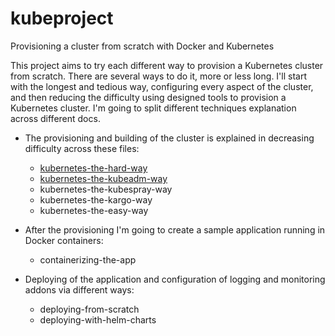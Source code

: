 # kubeproject
Provisioning a cluster from scratch with Docker and Kubernetes

This project aims to try each different way to provision a Kubernetes cluster from scratch. There are several ways to do it, more or less long. I'll start with the longest and tedious way, configuring every aspect of the cluster, and then reducing the difficulty using designed tools to provision a Kubernetes cluster.
I'm going to split different techniques explanation across different docs. 
- The provisioning and building of the cluster is explained in decreasing difficulty across these files:
	- [kubernetes-the-hard-way](https://github.com/xn3cr0nx/kubeproject/blob/master/docs/kubernetes-the-hard-way.md)
	- [kubernetes-the-kubeadm-way](https://github.com/xn3cr0nx/kubeproject/blob/master/docs/kubernetes-the-kubeadm-way.md)
	- kubernetes-the-kubespray-way
	- kubernetes-the-kargo-way
	- kubernetes-the-easy-way

- After the provisioning I'm going to create a sample application running in Docker containers:
	- containerizing-the-app

- Deploying of the application and configuration of logging and monitoring addons via different ways:
	- deploying-from-scratch
	- deploying-with-helm-charts 